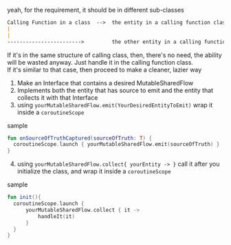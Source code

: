 yeah, for the requirement, it should be in different sub-classes

```markdown
Calling Function in a class  -->  the entity in a calling function class  -> **the entity that is placed to emit source of truth**
|
|
------------------------>         the other entity in a calling function class -> **the entity that collects the source **
 ```
 
 If it's in the same structure of calling class, then, there's no need, the ability will be wasted anyway. Just handle it in the calling function class.  
 If it's similar to that case, then proceed to make a cleaner, lazier way  
 
 1. Make an Interface that contains a desired MutableSharedFlow<YourDesiredEntityToEmit>  
 2. Implements both the entity that has source to emit and the entity that collects it with that Interface  
 3. using `yourMutableSharedFlow.emit(YourDesiredEntityToEmit)` wrap it inside a `coroutineScope`  
  
  sample    
  ```kotlin
fun onSourceOfTruthCaptured(sourceOfTruth: T) {
    coroutineScope.launch { yourMutableSharedFlow.emit(sourceOfTruth) }
}
  ```
 4. using `yourMutableSharedFlow.collect{ yourEntity -> }` call it after you initialize the class, and wrap it inside a `coroutineScope`  
  
  sample    
  ```kotlin
  fun init(){
    coroutineScope.launch {
        yourMutableSharedFlow.collect { it ->
            handleIt(it)
        }
    }
}
```  
